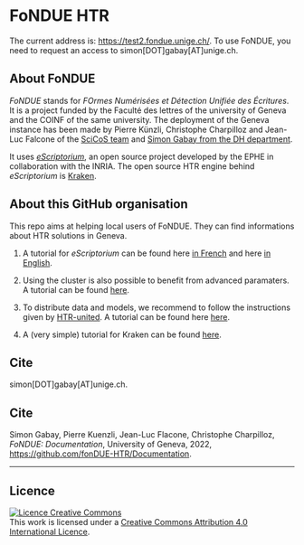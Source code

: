 # FoNDUE HTR

The current address is: https://test2.fondue.unige.ch/. To use FoNDUE, you need to request an access to simon\[DOT\]gabay\[AT\]unige.ch.


## About FoNDUE

_FoNDUE_ stands for _FOrmes Numérisées et Détection Unifiée des Écritures_. It is a project funded by the Faculté des lettres of the university of Geneva and the COINF of the same university. The deployment of the Geneva instance has been made by Pierre Künzli, Christophe Charpilloz and Jean-Luc Falcone of the [SciCoS team](https://www.unige.ch/scicos/people) and [Simon Gabay from the DH department](https://www.unige.ch/lettres/humanites-numeriques/fr/equipe/collaborateurs/dr-simon-gabay/).

It uses [_eScriptorium_](https://gitlab.inria.fr/scripta/escriptorium), an open source project developed by the EPHE in collaboration with the INRIA. The open source HTR engine behind _eScriptorium_ is [Kraken](https://github.com/mittagessen/kraken).

## About this GitHub organisation

This repo aims at helping local users of FoNDUE. They can find informations about HTR solutions in Geneva.

1. A tutorial for _eScriptorium_ can be found here [in French](https://lectaurep.hypotheses.org/documentation/prendre-en-main-escriptorium) and here [in English](https://lectaurep.hypotheses.org/documentation/escriptorium-tutorial-en).

2. Using the cluster is also possible to benefit from advanced paramaters. A tutorial can be found [here](https://github.com/FoNDUE-HTR/Documentation/blob/master/CLUSTERS.md).

3. To distribute data and models, we recommend to follow the instructions given by [HTR-united](https://github.com/HTR-United/). A tutorial can be found here [here](https://github.com/FoNDUE-HTR/Documentation/blob/master/DATA.md).

4. A (very simple) tutorial for Kraken can be found [here](https://github.com/FoNDUE-HTR/Documentation/blob/master/KRAKEN.md).

## Cite

simon\[DOT\]gabay\[AT\]unige.ch.

## Cite

Simon Gabay, Pierre Kuenzli, Jean-Luc Flacone, Christophe Charpilloz, _FoNDUE: Documentation_, University of Geneva, 2022, https://github.com/fonDUE-HTR/Documentation.

---
## Licence

<a rel="license" href="http://creativecommons.org/licenses/by/4.0/"><img alt="Licence Creative Commons" style="border-width:0" src="https://i.creativecommons.org/l/by-sa/4.0/88x31.png" /></a><br />This work is licensed under a <a rel="license" href="http://creativecommons.org/licenses/by/4.0/">Creative Commons Attribution 4.0 International Licence</a>.